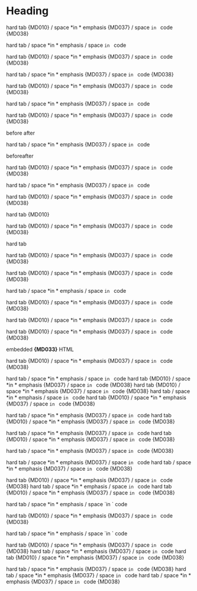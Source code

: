 # Heading

hard	tab {MD010} / space *in * emphasis {MD037} / space `in ` code {MD038}

<!-- markdownlint-disable-->

hard	tab / space *in * emphasis / space `in ` code

<!--MARKDOWNLINT-ENABLE -->

hard	tab {MD010} / space *in * emphasis {MD037} / space `in ` code {MD038}

<!--  markdownlint-disable MD010-->

hard	tab / space *in * emphasis {MD037} / space `in ` code {MD038}

<!-- markdownlint-ENABLE  MD010  -->

hard	tab {MD010} / space *in * emphasis {MD037} / space `in ` code {MD038}

<!-- markdownlint-disable MD010 MD038 -->

hard	tab / space *in * emphasis {MD037} / space `in ` code

<!-- MARKDOWNLINT-enable  MD010  MD038  -->

hard	tab {MD010} / space *in * emphasis {MD037} / space `in ` code {MD038}

before <!-- markdownlint-disable MD010 --> <!-- markdownlint-disable MD038 --> after

hard	tab / space *in * emphasis {MD037} / space `in ` code

before<!-- markdownlint-enable MD010 --><!-- markdownlint-enable MD038 -->after

hard	tab {MD010} / space *in * emphasis {MD037} / space `in ` code {MD038}

<!-- markdownlint-disable hard_tab code -->

hard	tab / space *in * emphasis {MD037} / space `in ` code

<!-- markdownlint-enable whitespace -->

hard	tab {MD010} / space *in * emphasis {MD037} / space `in ` code {MD038}

hard	tab {MD010} <!-- markdownlint-disable --> <!-- markdownlint-enable -->

hard	tab {MD010} / space *in * emphasis {MD037} / space `in ` code {MD038}

hard	tab <!-- markdownlint-disable md010 -->
<!-- markdownlint-enable md010 -->

hard	tab {MD010} / space *in * emphasis {MD037} / space `in ` code {MD038}

<!-- markdownlint-enable -->
hard	tab {MD010} / space *in * emphasis {MD037} / space `in ` code {MD038}
<!-- markdownlint-disable -->
<!-- markdownlint-disable -->
hard	tab / space *in * emphasis / space `in ` code
<!-- markdownlint-enable -->

hard	tab {MD010} / space *in * emphasis {MD037} / space `in ` code {MD038}

<!-- markdownlint-disable NotATag no-space-in-code -->
hard	tab {MD010} / space *in * emphasis {MD037} / space `in ` code
<!-- markdownlint-enable NotATag nO-sPaCe-In-CoDe -->

hard	tab {MD010} / space *in * emphasis {MD037} / space `in ` code {MD038}

embedded <b>{MD033}</b> HTML

<!-- markdownlint-disable line-length -->

hard	tab {MD010} / space *in * emphasis {MD037} / space `in ` code {MD038}
<!-- markdownlint-disable-next-line -->
hard	tab / space *in * emphasis / space `in ` code
hard	tab {MD010} / space *in * emphasis {MD037} / space `in ` code {MD038}
hard	tab {MD010} / space *in * emphasis {MD037} / space `in ` code {MD038}<!-- markdownlint-disable-next-line -->
hard	tab / space *in * emphasis / space `in ` code
hard	tab {MD010} / space *in * emphasis {MD037} / space `in ` code {MD038}
<!-- markdownlint-disable-next-line MD010 MD038 -->
hard	tab / space *in * emphasis {MD037} / space `in ` code
hard	tab {MD010} / space *in * emphasis {MD037} / space `in ` code {MD038}
<!-- markdownlint-disable-next-line MD010 --><!-- markdownlint-disable-next-line MD038 -->
hard	tab / space *in * emphasis {MD037} / space `in ` code
hard	tab {MD010} / space *in * emphasis {MD037} / space `in ` code {MD038}
<!--  markdownlint-disable MD010-->
hard	tab / space *in * emphasis {MD037} / space `in ` code {MD038}
<!-- markdownlint-disable-next-line MD038 -->
hard	tab / space *in * emphasis {MD037} / space `in ` code
hard	tab / space *in * emphasis {MD037} / space `in ` code {MD038}
<!--  markdownlint-enable MD010-->

hard	tab {MD010} / space *in * emphasis {MD037} / space `in ` code {MD038}
hard	tab / space *in * emphasis / space `in ` code <!-- markdownlint-disable-line -->
hard	tab {MD010} / space *in * emphasis {MD037} / space `in ` code {MD038}
<!-- markdownlint-disable-line -->hard	tab / space *in * emphasis / space `in ` code
hard	tab {MD010} / space *in * emphasis {MD037} / space `in ` code {MD038}
<!-- markdownlint-disable-line MD010 --> hard	tab / space *in * emphasis / space `in ` code
hard	tab {MD010} / space *in * emphasis {MD037} / space `in ` code {MD038}
hard	tab / space *in * emphasis {MD037} / space `in ` code <!-- markdownlint-disable-line MD010 --><!-- markdownlint-disable-line MD038 -->
hard	tab {MD010} / space *in * emphasis {MD037} / space `in ` code {MD038}
<!--  markdownlint-disable MD010-->
hard	tab / space *in * emphasis {MD037} / space `in ` code {MD038}
hard	tab / space *in * emphasis {MD037} / space `in ` code<!-- markdownlint-disable-line MD038 -->
hard	tab / space *in * emphasis {MD037} / space `in ` code {MD038}

<!-- markdownlint-disable-next-line -->